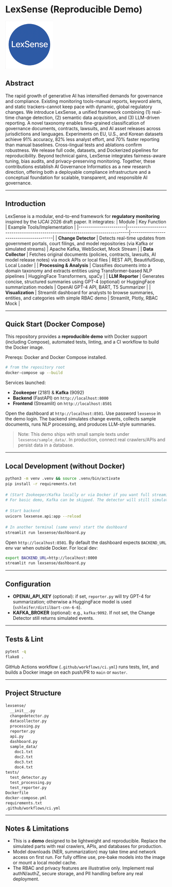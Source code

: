 # LexSense (Reproducible Demo)

<img src="./imgs/lexsense.png" border=0 alt="LexSense" width="150" height="150">

## Abstract
The rapid growth of generative AI has intensified demands for governance and compliance. Existing monitoring tools-manual reports, keyword alerts, and static trackers-cannot keep pace with dynamic, global regulatory changes. We introduce LexSense, a unified framework combining (1) real-time change detection, (2) semantic data acquisition, and (3) LLM-driven reporting. A novel taxonomy enables fine-grained classification of governance documents, contracts, lawsuits, and AI asset releases across jurisdictions and languages. Experiments on EU, U.S., and Korean datasets achieve 91\% accuracy, 82\% less analyst effort, and 70% faster reporting than manual baselines. Cross-lingual tests and ablations confirm robustness. We release full code, datasets, and Dockerized pipelines for reproducibility. Beyond technical gains, LexSense integrates fairness-aware tuning, bias audits, and privacy-preserving monitoring. Together, these contributions establish AI Governance Informatics as a new research direction, offering both a deployable compliance infrastructure and a conceptual foundation for scalable, transparent, and responsible AI governance.

---

## Introduction
LexSense is a modular, end-to-end framework for **regulatory monitoring** inspired by the IJCAI 2026 draft paper. It integrates:
| Module                | Key Function                                                                 | Example Tools/Implementation           |
|-----------------------|-------------------------------------------------------------------------------|----------------------------------------|
| **Change Detector**   | Detects real-time updates from government portals, court filings, and model repositories (via Kafka or simulated streams) | Apache Kafka, WebSocket, Mock Stream   |
| **Data Collector**    | Fetches original documents (policies, contracts, lawsuits, AI model release notes) via mock APIs or local files | REST API, BeautifulSoup, Local Loader  |
| **Processing & Analysis** | Classifies documents into a domain taxonomy and extracts entities using Transformer-based NLP pipelines | HuggingFace Transformers, spaCy        |
| **LLM Reporter**      | Generates concise, structured summaries using GPT-4 (optional) or HuggingFace summarization models | OpenAI GPT-4 API, BART, T5 Summarizer  |
| **Visualization**     | Streamlit dashboard for analysts to browse summaries, entities, and categories with simple RBAC demo | Streamlit, Plotly, RBAC Mock           |


---

## Quick Start (Docker Compose)
This repository provides a **reproducible demo** with Docker support (including Compose), automated tests, linting, and a CI workflow to build the Docker image.

Prereqs: Docker and Docker Compose installed.

```bash
# from the repository root
docker-compose up --build
```

Services launched:
- **Zookeeper** (2181) & **Kafka** (9092)
- **Backend** (FastAPI) on `http://localhost:8000`
- **Frontend** (Streamlit) on `http://localhost:8501`

Open the dashboard at `http://localhost:8501`. Use password `lexsense` in the demo login.
The backend simulates change events, collects sample documents, runs NLP processing, and produces LLM-style summaries.

> Note: This demo ships with small sample texts under `lexsense/sample_data/`. In production, connect real crawlers/APIs and persist data in a database.

---

## Local Development (without Docker)

```bash
python3 -m venv .venv && source .venv/bin/activate
pip install -r requirements.txt

# (Start Zookeeper/Kafka locally or via Docker if you want full streaming.)
# For basic demo, Kafka can be skipped. The detector will still simulate events.

# Start backend
uvicorn lexsense.api:app --reload

# In another terminal (same venv) start the dashboard
streamlit run lexsense/dashboard.py
```

Open `http://localhost:8501`. By default the dashboard expects `BACKEND_URL` env var when outside Docker. For local dev:

```bash
export BACKEND_URL=http://localhost:8000
streamlit run lexsense/dashboard.py
```

---

## Configuration

- **OPENAI_API_KEY** (optional): if set, `reporter.py` will try GPT-4 for summarization; otherwise a HuggingFace model is used (`sshleifer/distilbart-cnn-6-6`).
- **KAFKA_BROKER** (optional): e.g., `kafka:9092`. If not set, the Change Detector still returns simulated events.

---

## Tests & Lint

```bash
pytest -q
flake8 .
```

GitHub Actions workflow (`.github/workflows/ci.yml`) runs tests, lint, and builds a Docker image on each push/PR to `main` or `master`.

---

## Project Structure

```
lexsense/
  __init__.py
  changedetector.py
  datacollector.py
  processing.py
  reporter.py
  api.py
  dashboard.py
  sample_data/
    doc1.txt
    doc2.txt
    doc3.txt
    doc4.txt
tests/
  test_detector.py
  test_processing.py
  test_reporter.py
Dockerfile
docker-compose.yml
requirements.txt
.github/workflows/ci.yml
```

---

## Notes & Limitations

- This is a **demo** designed to be lightweight and reproducible. Replace the simulated parts with real crawlers, APIs, and databases for production.
- Model downloads (NER, summarization) may take time and network access on first run. For fully offline use, pre-bake models into the image or mount a local model cache.
- The RBAC and privacy features are illustrative only. Implement real authN/authZ, secure storage, and PII handling before any real deployment.
